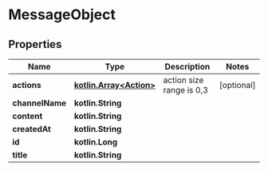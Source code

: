 
# MessageObject

## Properties
Name | Type | Description | Notes
------------ | ------------- | ------------- | -------------
**actions** | [**kotlin.Array&lt;Action&gt;**](Action.md) | action size range is 0,3 |  [optional]
**channelName** | **kotlin.String** |  | 
**content** | **kotlin.String** |  | 
**createdAt** | **kotlin.String** |  | 
**id** | **kotlin.Long** |  | 
**title** | **kotlin.String** |  | 



